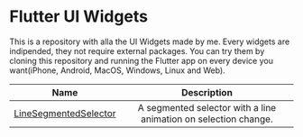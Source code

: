 # Flutter UI Widgets
This is a repository with alla the UI Widgets made by me.
Every widgets are indipended, they not require external packages.
You can try them by cloning this repository and running the Flutter app on every device you want(iPhone, Android, MacOS, Windows, Linux and Web).

| Name | Description |
|------|:----:|
|[LineSegmentedSelector](https://github.com/GiacomoPignoni/flutter_ui_widgets/tree/main/lib/widgets/line_segmented_selector)|A segmented selector with a line animation on selection change.|
